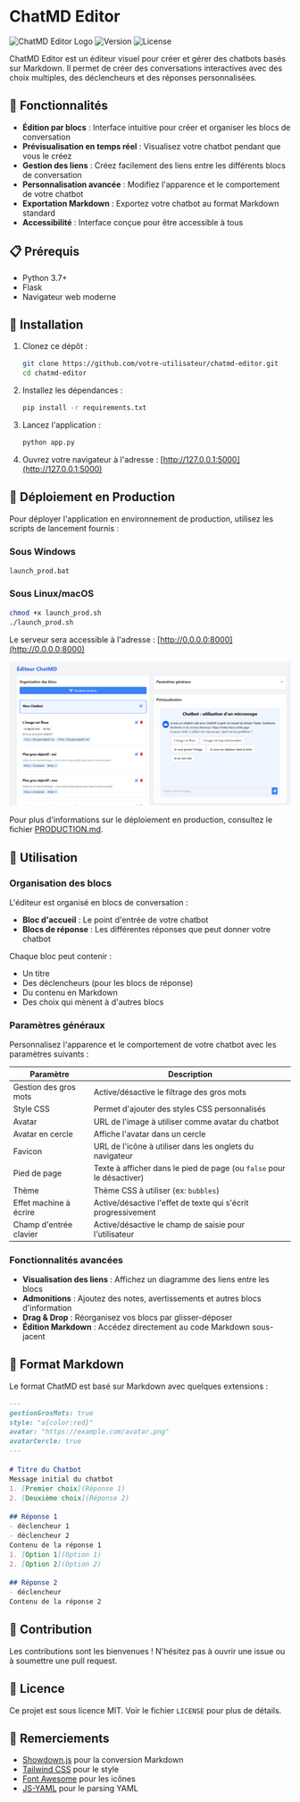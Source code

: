 # ChatMD Editor

![ChatMD Editor Logo](https://img.shields.io/badge/ChatMD-Editor-blue)
![Version](https://img.shields.io/badge/version-1.0.0-green)
![License](https://img.shields.io/badge/license-MIT-orange)

ChatMD Editor est un éditeur visuel pour créer et gérer des chatbots basés sur Markdown. Il permet de créer des conversations interactives avec des choix multiples, des déclencheurs et des réponses personnalisées.

## 🌟 Fonctionnalités

- **Édition par blocs** : Interface intuitive pour créer et organiser les blocs de conversation
- **Prévisualisation en temps réel** : Visualisez votre chatbot pendant que vous le créez
- **Gestion des liens** : Créez facilement des liens entre les différents blocs de conversation
- **Personnalisation avancée** : Modifiez l'apparence et le comportement de votre chatbot
- **Exportation Markdown** : Exportez votre chatbot au format Markdown standard
- **Accessibilité** : Interface conçue pour être accessible à tous

## 📋 Prérequis

- Python 3.7+
- Flask
- Navigateur web moderne

## 🚀 Installation

1. Clonez ce dépôt :
   ```bash
   git clone https://github.com/votre-utilisateur/chatmd-editor.git
   cd chatmd-editor
   ```

2. Installez les dépendances :
   ```bash
   pip install -r requirements.txt
   ```

3. Lancez l'application :
   ```bash
   python app.py
   ```

4. Ouvrez votre navigateur à l'adresse : [http://127.0.0.1:5000](http://127.0.0.1:5000)

## 🚀 Déploiement en Production

Pour déployer l'application en environnement de production, utilisez les scripts de lancement fournis :

### Sous Windows

```
launch_prod.bat
```

### Sous Linux/macOS

```bash
chmod +x launch_prod.sh
./launch_prod.sh
```

Le serveur sera accessible à l'adresse : [http://0.0.0.0:8000](http://0.0.0.0:8000)

![Capture d'écran de l'interface](medias/capture.png)

Pour plus d'informations sur le déploiement en production, consultez le fichier [PRODUCTION.md](PRODUCTION.md).

## 🔧 Utilisation

### Organisation des blocs

L'éditeur est organisé en blocs de conversation :
- **Bloc d'accueil** : Le point d'entrée de votre chatbot
- **Blocs de réponse** : Les différentes réponses que peut donner votre chatbot

Chaque bloc peut contenir :
- Un titre
- Des déclencheurs (pour les blocs de réponse)
- Du contenu en Markdown
- Des choix qui mènent à d'autres blocs

### Paramètres généraux

Personnalisez l'apparence et le comportement de votre chatbot avec les paramètres suivants :

| Paramètre | Description |
|-----------|-------------|
| Gestion des gros mots | Active/désactive le filtrage des gros mots |
| Style CSS | Permet d'ajouter des styles CSS personnalisés |
| Avatar | URL de l'image à utiliser comme avatar du chatbot |
| Avatar en cercle | Affiche l'avatar dans un cercle |
| Favicon | URL de l'icône à utiliser dans les onglets du navigateur |
| Pied de page | Texte à afficher dans le pied de page (ou `false` pour le désactiver) |
| Thème | Thème CSS à utiliser (ex: `bubbles`) |
| Effet machine à écrire | Active/désactive l'effet de texte qui s'écrit progressivement |
| Champ d'entrée clavier | Active/désactive le champ de saisie pour l'utilisateur |

### Fonctionnalités avancées

- **Visualisation des liens** : Affichez un diagramme des liens entre les blocs
- **Admonitions** : Ajoutez des notes, avertissements et autres blocs d'information
- **Drag & Drop** : Réorganisez vos blocs par glisser-déposer
- **Édition Markdown** : Accédez directement au code Markdown sous-jacent

## 📝 Format Markdown

Le format ChatMD est basé sur Markdown avec quelques extensions :

```markdown
---
gestionGrosMots: true
style: "a{color:red}"
avatar: "https://example.com/avatar.png"
avatarCercle: true
---

# Titre du Chatbot
Message initial du chatbot
1. [Premier choix](Réponse 1)
2. [Deuxième choix](Réponse 2)

## Réponse 1
- déclencheur 1
- déclencheur 2
Contenu de la réponse 1
1. [Option 1](Option 1)
2. [Option 2](Option 2)

## Réponse 2
- déclencheur
Contenu de la réponse 2
```

## 🤝 Contribution

Les contributions sont les bienvenues ! N'hésitez pas à ouvrir une issue ou à soumettre une pull request.

## 📄 Licence

Ce projet est sous licence MIT. Voir le fichier `LICENSE` pour plus de détails.

## 🙏 Remerciements

- [Showdown.js](https://github.com/showdownjs/showdown) pour la conversion Markdown
- [Tailwind CSS](https://tailwindcss.com/) pour le style
- [Font Awesome](https://fontawesome.com/) pour les icônes
- [JS-YAML](https://github.com/nodeca/js-yaml) pour le parsing YAML
